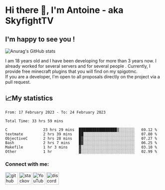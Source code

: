 # Hi there 👋, I'm Antoine - aka SkyfightTV
## I'm happy to see you !
![Anurag's GitHub stats](https://github-readme-stats.vercel.app/api?username=SKyfightTV&show_icons=true&theme=dark&count_private=true&)

I am 18 years old and I have been developing for more than 3 years now. I already worked for several servers and for several people . Currently, I provide free minecraft plugins that you will find on my spigotmc.<br>
If you are a developer, I'm open to all proposals directly on the project via a pull request.

## 📈My statistics
<!--START_SECTION:waka-->

```text
From: 17 February 2023 - To: 24 February 2023

Total Time: 33 hrs 59 mins

C                23 hrs 29 mins  █████████████████▒░░░░░░░   69.12 %
textmate         2 hrs 39 mins   ██░░░░░░░░░░░░░░░░░░░░░░░   07.80 %
ObjectiveC       2 hrs 28 mins   █▓░░░░░░░░░░░░░░░░░░░░░░░   07.27 %
Bash             2 hrs 7 mins    █▓░░░░░░░░░░░░░░░░░░░░░░░   06.25 %
Makefile         1 hr 3 mins     ▓░░░░░░░░░░░░░░░░░░░░░░░░   03.10 %
Other            1 hr            ▓░░░░░░░░░░░░░░░░░░░░░░░░   02.99 %
```

<!--END_SECTION:waka-->

### Connect with me:

[<img src='https://cdn.jsdelivr.net/npm/simple-icons@3.0.1/icons/github.svg' alt='github' height='40'>](https://github.com/SkyfightTV)  [<img src='https://cdn.jsdelivr.net/npm/simple-icons@3.0.1/icons/stackoverflow.svg' alt='stackoverflow' height='40'>](https://stackoverflow.com/users/16952856)  [<img src='https://cdn.jsdelivr.net/npm/simple-icons@3.0.1/icons/youtube.svg' alt='YouTube' height='40'>](https://www.youtube.com/channel/UCjzzQNjlBr-AZ5j1A8lMMKw)  [<img src='https://cdn.jsdelivr.net/npm/simple-icons@3.0.1/icons/discord.svg' alt='discord' height='40'>](https://discord.gg/u8yzVac)  
